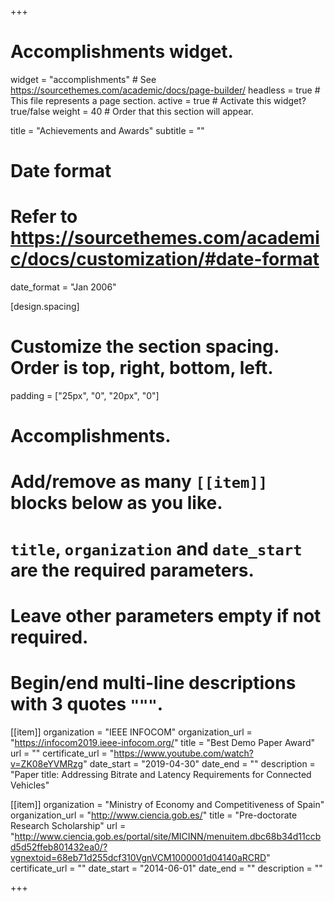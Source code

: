 +++
# Accomplishments widget.
widget = "accomplishments"  # See https://sourcethemes.com/academic/docs/page-builder/
headless = true  # This file represents a page section.
active = true  # Activate this widget? true/false
weight = 40  # Order that this section will appear.

title = "Achievements and Awards"
subtitle = ""

# Date format
#   Refer to https://sourcethemes.com/academic/docs/customization/#date-format
date_format = "Jan 2006"

[design.spacing]
  # Customize the section spacing. Order is top, right, bottom, left.
  padding = ["25px", "0", "20px", "0"]

# Accomplishments.
#   Add/remove as many `[[item]]` blocks below as you like.
#   `title`, `organization` and `date_start` are the required parameters.
#   Leave other parameters empty if not required.
#   Begin/end multi-line descriptions with 3 quotes `"""`.

[[item]]
  organization = "IEEE INFOCOM"
  organization_url = "https://infocom2019.ieee-infocom.org/"
  title = "Best Demo Paper Award"
  url = ""
  certificate_url = "https://www.youtube.com/watch?v=ZK08eYVMRzg"
  date_start = "2019-04-30"
  date_end = ""
  description = "Paper title: Addressing Bitrate and Latency Requirements for Connected Vehicles"

[[item]]
  organization = "Ministry of Economy and Competitiveness of Spain"
  organization_url = "http://www.ciencia.gob.es/"
  title = "Pre-doctorate Research Scholarship"
  url = "http://www.ciencia.gob.es/portal/site/MICINN/menuitem.dbc68b34d11ccbd5d52ffeb801432ea0/?vgnextoid=68eb71d255dcf310VgnVCM1000001d04140aRCRD"
  certificate_url = ""
  date_start = "2014-06-01"
  date_end = ""
  description = ""

+++
